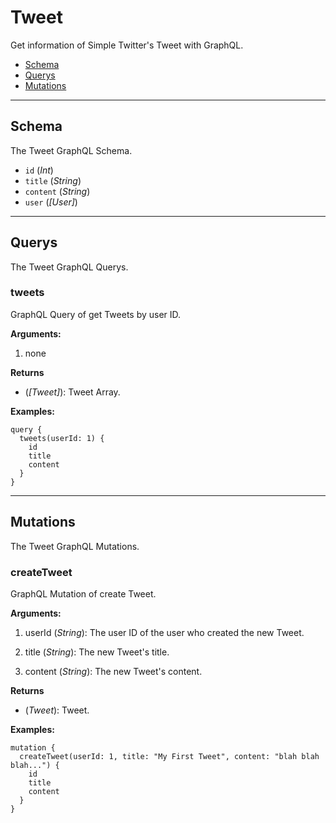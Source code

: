 # Tweet

Get information of Simple Twitter's Tweet with GraphQL.

- [Schema](#schema)
- [Querys](#querys)
- [Mutations](#mutations)

---

## Schema

The Tweet GraphQL Schema.

- `id` (_Int_)
- `title` (_String_)
- `content` (_String_)
- `user` (_[User]_)

---

## Querys

The Tweet GraphQL Querys.

### tweets

GraphQL Query of get Tweets by user ID.

**Arguments:**

1. none

**Returns**

- (_[Tweet]_): Tweet Array.

**Examples:**

```
query {
  tweets(userId: 1) {
    id
    title
    content
  }
}
```

---

## Mutations

The Tweet GraphQL Mutations.

### createTweet

GraphQL Mutation of create Tweet.

**Arguments:**

1. userId (_String_): The user ID of the user who created the new Tweet.

2. title (_String_): The new Tweet's title.

3. content (_String_): The new Tweet's content.

**Returns**

- (_Tweet_): Tweet.

**Examples:**

```
mutation {
  createTweet(userId: 1, title: "My First Tweet", content: "blah blah blah...") {
    id
    title
    content
  }
}
```
